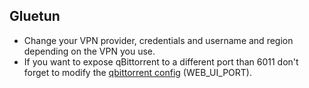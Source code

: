 ## Gluetun

- Change your VPN provider, credentials and username and region depending on the VPN you use.
- If you want to expose qBittorrent to a different port than 6011 don't forget to modify the [qbittorrent config](../qbittorrent/docker-compose.yml) (WEB_UI_PORT).